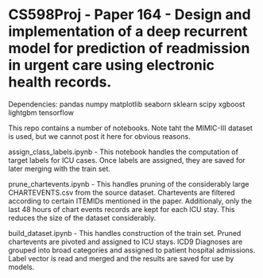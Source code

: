 # CS598Proj - Paper 164 - Design and implementation of a deep recurrent model for prediction of readmission in urgent care using electronic health records.

Dependencies: 
pandas
numpy
matplotlib
seaborn
sklearn
scipy
xgboost
lightgbm
tensorflow


This repo contains a number of notebooks. Note taht the MIMIC-III dataset is used, but we cannot post it here for obvious reasons.

assign_class_labels.ipynb - This notebook handles the computation of target labels for ICU cases. Once labels are assigned, they are saved for later merging with the train set.

prune_chartevents.ipynb - This handles pruning of the considerably large CHARTEVENTS.csv from the source dataset. Chartevents are filtered according to certain ITEMIDs mentioned in the paper. Additionaly, only the last 48 hours of chart events records are kept for each ICU stay. This reduces the size of the dataset considerably.

build_dataset.ipynb - This handles construction of the train set. Pruned chartevents are pivoted and assigned to ICU stays. ICD9 Diagnoses are grouped into broad categories and assigned to patient hospital admissions. Label vector is read and merged and the results are saved for use by models. 
